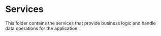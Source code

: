 # Services

This folder contains the services that provide business logic and handle data operations for the application.
